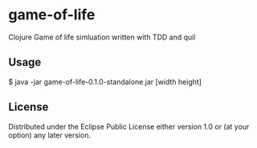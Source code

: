 # game-of-life

Clojure Game of life simluation written with TDD and quil

## Usage

$ java -jar game-of-life-0.1.0-standalone.jar [width height]

## License

Distributed under the Eclipse Public License either version 1.0 or (at
your option) any later version.
